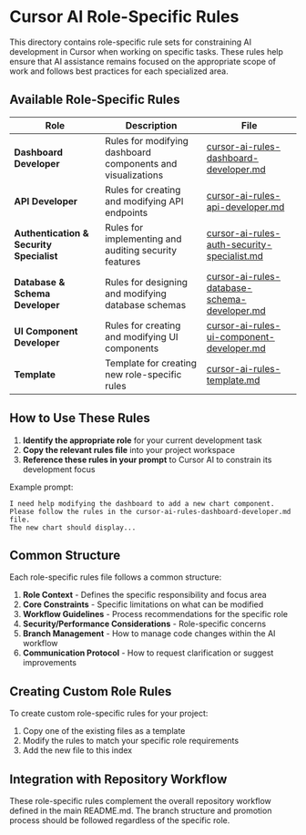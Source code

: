 # Cursor AI Role-Specific Rules

This directory contains role-specific rule sets for constraining AI development in Cursor when working on specific tasks. These rules help ensure that AI assistance remains focused on the appropriate scope of work and follows best practices for each specialized area.

## Available Role-Specific Rules

| Role | Description | File |
|------|-------------|------|
| **Dashboard Developer** | Rules for modifying dashboard components and visualizations | [cursor-ai-rules-dashboard-developer.md](./cursor-ai-rules-dashboard-developer.md) |
| **API Developer** | Rules for creating and modifying API endpoints | [cursor-ai-rules-api-developer.md](./cursor-ai-rules-api-developer.md) |
| **Authentication & Security Specialist** | Rules for implementing and auditing security features | [cursor-ai-rules-auth-security-specialist.md](./cursor-ai-rules-auth-security-specialist.md) |
| **Database & Schema Developer** | Rules for designing and modifying database schemas | [cursor-ai-rules-database-schema-developer.md](./cursor-ai-rules-database-schema-developer.md) |
| **UI Component Developer** | Rules for creating and modifying UI components | [cursor-ai-rules-ui-component-developer.md](./cursor-ai-rules-ui-component-developer.md) |
| **Template** | Template for creating new role-specific rules | [cursor-ai-rules-template.md](./cursor-ai-rules-template.md) |

## How to Use These Rules

1. **Identify the appropriate role** for your current development task
2. **Copy the relevant rules file** into your project workspace
3. **Reference these rules in your prompt** to Cursor AI to constrain its development focus

Example prompt:

```
I need help modifying the dashboard to add a new chart component. 
Please follow the rules in the cursor-ai-rules-dashboard-developer.md file.
The new chart should display...
```

## Common Structure

Each role-specific rules file follows a common structure:

1. **Role Context** - Defines the specific responsibility and focus area
2. **Core Constraints** - Specific limitations on what can be modified
3. **Workflow Guidelines** - Process recommendations for the specific role
4. **Security/Performance Considerations** - Role-specific concerns
5. **Branch Management** - How to manage code changes within the AI workflow
6. **Communication Protocol** - How to request clarification or suggest improvements

## Creating Custom Role Rules

To create custom role-specific rules for your project:

1. Copy one of the existing files as a template
2. Modify the rules to match your specific role requirements
3. Add the new file to this index

## Integration with Repository Workflow

These role-specific rules complement the overall repository workflow defined in the main README.md. The branch structure and promotion process should be followed regardless of the specific role. 